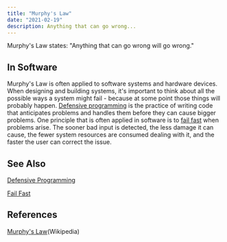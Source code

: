 ```yaml
---
title: "Murphy's Law"
date: "2021-02-19"
description: Anything that can go wrong...
---
```


Murphy's Law states: "Anything that can go wrong will go wrong."

## In Software

Murphy's Law is often applied to software systems and hardware devices. When designing and building systems, it's important to think about all the possible ways a system might fail - because at some point those things will probably happen. [Defensive programming](/practices/defensive-programming) is the practice of writing code that anticipates problems and handles them before they can cause bigger problems. One principle that is often applied in software is to [fail fast](/principles/fail-fast) when problems arise. The sooner bad input is detected, the less damage it can cause, the fewer system resources are consumed dealing with it, and the faster the user can correct the issue.

## See Also

[Defensive Programming](/practices/defensive-programming)

[Fail Fast](/principles/fail-fast)

## References

[Murphy's Law](https://en.wikipedia.org/wiki/Murphy%27s_law)(Wikipedia)
